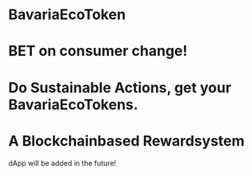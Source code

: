 # BavariaEcoToken

# BET on consumer change!
# Do Sustainable Actions, get your BavariaEcoTokens.

# A Blockchainbased Rewardsystem 

dApp will be added in the future!

